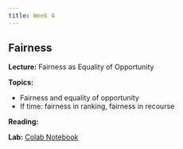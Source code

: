 ```yaml
---
title: Week 4
---
```


## Fairness

**Lecture:** Fairness as Equality of Opportunity

<!--- 
* DS-UA 202: [fairness and causality](../../../assets/5_counterfactual_fairness_2023_202.pdf) and [fairness of equality of opportunity](../../../assets/6_Fairness_2023_202.pdf) and [equality of opportunity](../../../assets/7_Fairness_EO_2023_202.pdf) 
-->
<!---
* DS-GA 1017: <br>
  [fairness as equality of opportunity](../../../assets/4_Fairness_1017.pdf)<br>
  [fairness in ranking](../../../assets/4_Fairness_in_Ranking.pdf)<br>
  [fairness in algorithmic recourse (vignette)](../../../assets/4_Algorithmic_Recourse_Vignette.pdf)
-->

**Topics:**

* Fairness and equality of opportunity
* If time: fairness in ranking, fairness in recourse

**Reading:**  
<!---
[Introduction and Algorithmic Fairness](../../../assets/fairness_reader_2024.pdf) 
-->

**Lab:** [Colab Notebook](https://drive.google.com/file/d/11ZUDSM5Eo0zbcVEilZ3Khy44Bl3cZD6F/view?usp=sharing)

<!---
* DS-GA 1017: [Colab Notebook](https://colab.research.google.com/drive/1yC_vdcVrvDkrAUhPhrgcOU4UT2rOycfx?usp=sharing)
* DS-UA 202: [Colab Notebook](https://colab.research.google.com/drive/1BOefomb4ZIET_H3eHLv2T9frSlIodCu9?usp=sharing)
-->



<!--- 
* DS-UA 202: [Q&A slides - Feb 24th](https://docs.google.com/presentation/d/1vemeXf03EifmOOT0JHFstijUblRT0Xib6HJ9pWVn6xI/edit?usp=sharing) 
-->

